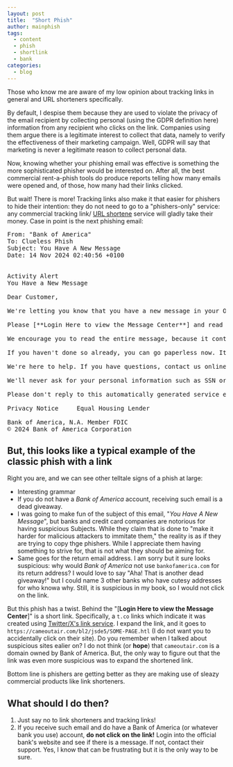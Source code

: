 ```yaml
---
layout: post
title:  "Short Phish"
author: mainphish
tags:
  - content
  - phish
  - shortlink
  - bank
categories: 
  - blog
---
```


Those who know me are aware of my low opinion about tracking links in general
and URL shorteners specifically. 

By default, I despise them because they are used to violate the privacy of 
the email recipient by collecting personal (using the GDPR definition here)
information from any recipient who clicks on the link. Companies using them
argue there is a legitimate interest to collect that data, namely 
to verify the effectiveness of their marketing campaign. Well, GDPR 
will say that marketing is never a legitimate reason to collect personal data.

Now, knowing whether your phishing email was effective is something the more
sophisticated phisher would be interested on. After all, the best commercial
rent-a-phish tools do produce reports telling how many emails were opened 
and, of those, how many had their links clicked.

But wait! There is more! Tracking links also make it that easier for phishers 
to hide their intention: they do not need to go to a "phishers-only" service:
any commercial tracking link/
[URL shortene](https://zapier.com/blog/best-url-shorteners/) 
service will gladly take their money.
Case in point is the next phishing email:


<pre>
From: "Bank of America" <accounting@mysecureprotection.com>
To: Clueless Phish <cluelessphish@example.com>
Subject: You Have A New Message
Date: 14 Nov 2024 02:40:56 +0100


Activity Alert
You Have a New Message

Dear Customer,

We're letting you know that you have a new message in your Online Banking mailbox.

Please [**Login Here to view the Message Center**] and read your message.

We encourage you to read the entire message, because it contains specific information about your account.

If you haven't done so already, you can go paperless now. It's a safe and secure way to help stay organized. 

We're here to help. If you have questions, contact us online or call the number on the back of your credit or debit card.

We'll never ask for your personal information such as SSN or ATM PIN. If you get an email that looks suspicious or you are not the intended recipient of this email, don't click on any links. Instead, forward to abuse@bankofamerica.com then delete it.

Please don't reply to this automatically generated service email.

Privacy Notice     Equal Housing Lender  

Bank of America, N.A. Member FDIC
© 2024 Bank of America Corporation
</pre>

## But, this looks like a typical example of the classic phish with a link

Right you are, and we can see other telltale signs of a phish at large:

- Interesting grammar
- If you do not have a *Bank of America* account, receiving such email is a dead giveaway.
- I was going to make fun of the subject of this email, 
"*You Have A New Message*", but banks and credit card companies are notorious
for having suspicious Subjects. While they claim that is done to "make it 
harder for malicious attackers to immitate them," the reality is as if they 
are trying to copy thge phishers. While I appreciate them having something to
strive for, that is not what they should be aiming for.
- Same goes for the return email address. I am sorry but it sure looks 
suspicious: why would *Bank of America* not use `bankofamerica.com` for its
return address? I would love to say "Aha! That is another dead giveaway!"
but I could name 3 other banks who have cutesy addresses for who knowa why.
Still, it is suspicious in my book, so I would not click on the link.

But this phish has a twist. Behind the 
"[**Login Here to view the Message Center**]" is a short link. Specifically, 
a `t.co` links which indicate it was created using 
[Twitter/X's link service](https://help.x.com/en/using-x/url-shortener).
I expand the link, and it goes to `https://cameoutair.com/bl2/jsde5/SOME-PAGE.htl` (I do not want you to accidentally click on their site). 
Do you remember when I talked about suspicious sites ealier on?
I do not think (or **hope**) that `cameoutair.com` is a domain owned by
Bank of America. But, the only way to figure out that the link was even
more suspicious was to expand the shortened link.

Bottom line is phishers are getting better as they are making use of 
sleazy commercial products like link shorteners.

## What should I do then?

1. Just say no to link shorteners and tracking links!
1. If you receive such email and do have a Bank of America (or whatever bank
you use) account, **do not click on the link!** Login into the official bank's
website and see if there is a message. If not, contact their support.
Yes, I know that can be frustrating but it is the only way to be sure.
